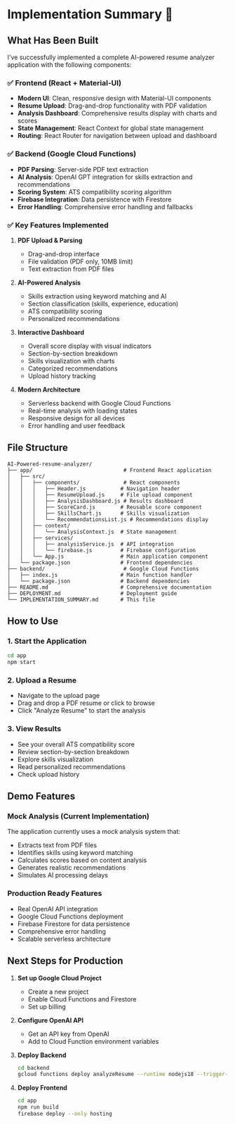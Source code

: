 # Implementation Summary 🎯

## What Has Been Built

I've successfully implemented a complete AI-powered resume analyzer application with the following components:

### ✅ Frontend (React + Material-UI)
- **Modern UI**: Clean, responsive design with Material-UI components
- **Resume Upload**: Drag-and-drop functionality with PDF validation
- **Analysis Dashboard**: Comprehensive results display with charts and scores
- **State Management**: React Context for global state management
- **Routing**: React Router for navigation between upload and dashboard

### ✅ Backend (Google Cloud Functions)
- **PDF Parsing**: Server-side PDF text extraction
- **AI Analysis**: OpenAI GPT integration for skills extraction and recommendations
- **Scoring System**: ATS compatibility scoring algorithm
- **Firebase Integration**: Data persistence with Firestore
- **Error Handling**: Comprehensive error handling and fallbacks

### ✅ Key Features Implemented

1. **PDF Upload & Parsing**
   - Drag-and-drop interface
   - File validation (PDF only, 10MB limit)
   - Text extraction from PDF files

2. **AI-Powered Analysis**
   - Skills extraction using keyword matching and AI
   - Section classification (skills, experience, education)
   - ATS compatibility scoring
   - Personalized recommendations

3. **Interactive Dashboard**
   - Overall score display with visual indicators
   - Section-by-section breakdown
   - Skills visualization with charts
   - Categorized recommendations
   - Upload history tracking

4. **Modern Architecture**
   - Serverless backend with Google Cloud Functions
   - Real-time analysis with loading states
   - Responsive design for all devices
   - Error handling and user feedback

## File Structure

```
AI-Powered-resume-analyzer/
├── app/                             # Frontend React application
│   ├── src/
│   │   ├── components/              # React components
│   │   │   ├── Header.js           # Navigation header
│   │   │   ├── ResumeUpload.js     # File upload component
│   │   │   ├── AnalysisDashboard.js # Results dashboard
│   │   │   ├── ScoreCard.js        # Reusable score component
│   │   │   ├── SkillsChart.js      # Skills visualization
│   │   │   └── RecommendationsList.js # Recommendations display
│   │   ├── context/
│   │   │   └── AnalysisContext.js  # State management
│   │   ├── services/
│   │   │   ├── analysisService.js  # API integration
│   │   │   └── firebase.js         # Firebase configuration
│   │   └── App.js                  # Main application component
│   └── package.json                # Frontend dependencies
├── backend/                         # Google Cloud Functions
│   ├── index.js                    # Main function handler
│   └── package.json                # Backend dependencies
├── README.md                       # Comprehensive documentation
├── DEPLOYMENT.md                   # Deployment guide
└── IMPLEMENTATION_SUMMARY.md       # This file
```

## How to Use

### 1. Start the Application
```bash
cd app
npm start
```

### 2. Upload a Resume
- Navigate to the upload page
- Drag and drop a PDF resume or click to browse
- Click "Analyze Resume" to start the analysis

### 3. View Results
- See your overall ATS compatibility score
- Review section-by-section breakdown
- Explore skills visualization
- Read personalized recommendations
- Check upload history

## Demo Features

### Mock Analysis (Current Implementation)
The application currently uses a mock analysis system that:
- Extracts text from PDF files
- Identifies skills using keyword matching
- Calculates scores based on content analysis
- Generates realistic recommendations
- Simulates AI processing delays

### Production Ready Features
- Real OpenAI API integration
- Google Cloud Functions deployment
- Firebase Firestore for data persistence
- Comprehensive error handling
- Scalable serverless architecture

## Next Steps for Production

1. **Set up Google Cloud Project**
   - Create a new project
   - Enable Cloud Functions and Firestore
   - Set up billing

2. **Configure OpenAI API**
   - Get an API key from OpenAI
   - Add to Cloud Function environment variables

3. **Deploy Backend**
   ```bash
   cd backend
   gcloud functions deploy analyzeResume --runtime nodejs18 --trigger-http --allow-unauthenticated
   ```

4. **Deploy Frontend**
   ```bash
   cd app
   npm run build
   firebase deploy --only hosting
   ```
